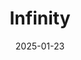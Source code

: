 ---  
layout: startup_page  
title: "Infinity"  
id: "infinity.co"  
permalink: "/infinityinfinity.co01232025/"  
website: "https://www.infinity.co/"  
funding_round: "Debt"  
funding_amount: "£5M"  
investors: "CIBC Innovation Banking UK & Europe"  
about: "Infinity provides call tracking and analytics solutions that help businesses understand which marketing campaigns drive phone calls, leading to improved decision-making and ROI. Its platform tracks the customer journey, analyzes conversations, and identifies valuable calls to optimize marketing strategies and enhance customer interactions across various sectors."  
markets: "Marketing, Analytics, Customer Service, SaaS, Marketing Tech, TMT"  
hq: "Reigate, Surrey, United Kingdom"  
founded_year: "2010"  
linkedin: "https://www.linkedin.com/company/infinityco"  
twitter: "https://twitter.com/_infinity_co"  
instagram: ""  
facebook: "https://www.facebook.com/Infinity.call.intelligence"  
crunchbase: "https://www.crunchbase.com/organization/infinity-abf9?utm_source=linkedin&utm_medium=referral&utm_campaign=linkedin_companies&utm_content=profile_cta_anon&trk=funding_crunchbase"  
pitchbook: "https://pitchbook.com/profiles/company/86443-39"  

date_display: "23-Jan-2025"  
date: "2025-01-23"

# SEO Optimization  
meta_title: "Infinity - Debt Funding (£5M)"  
meta_description: "Infinity, Infinity provides call tracking and analytics solutions that help businesses understand which marketing campaigns drive phone calls, leading to improv..."  
meta_keywords: "Infinity, Marketing, Analytics, Customer Service, SaaS, Marketing Tech, TMT, Debt funding"  
canonical_url: "https://startup.projectstartups.com/infinityinfinity.co01232025/"  
---
